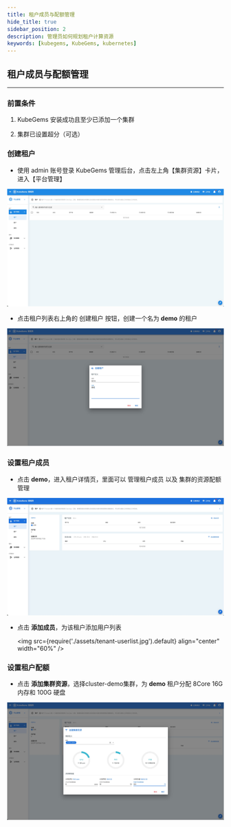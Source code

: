 ```yaml
---
title: 租户成员与配额管理
hide_title: true
sidebar_position: 2
description: 管理员如何规划租户计算资源
keywords: [kubegems, KubeGems, kubernetes]
---
```


## 租户成员与配额管理

---

### 前置条件

1. KubeGems 安装成功且至少已添加一个集群

2. 集群已设置超分（可选）

### 创建租户

- 使用 admin 账号登录 KubeGems 管理后台，点击左上角【集群资源】卡片，进入【平台管理】

![](./assets/admin-first-tenant-list.jpg)

- 点击租户列表右上角的 创建租户 按钮，创建一个名为 **demo** 的租户

![](./assets/admin-first-tenant-create.jpg)

### 设置租户成员

- 点击 **demo**，进入租户详情页，里面可以 管理租户成员 以及  集群的资源配额管理

![](./assets/admin-first-tenant-info.jpg)

- 点击 **添加成员**，为该租户添加用户列表

  <img
  src={require('./assets/tenant-userlist.jpg').default}
  align="center"
  width="60%"
/>

### 设置租户配额

- 点击 **添加集群资源**，选择cluster-demo集群，为 **demo** 租户分配 8Core 16G 内存和 100G 硬盘

![](./assets/admin-first-tenant-quota.jpg)
